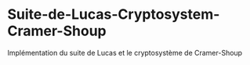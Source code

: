 # Suite-de-Lucas-Cryptosystem-Cramer-Shoup
Implémentation du suite de Lucas et le cryptosystème de Cramer-Shoup
